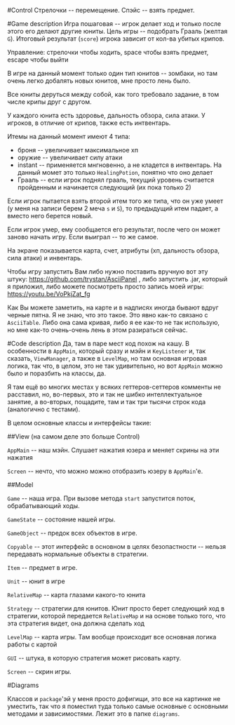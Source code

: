 #Control
Стрелочки -- перемещение. Спэйс -- взять предмет.

#Game description
Игра пошаговая -- игрок делает ход и только после этого его делают другие
юниты. Цель игры -- подобрать Грааль (желтая `G`). Итоговый результат
(`score`) игрока зависит от кол-ва убитых крипов.

Управление: стрелочки чтобы ходить, space чтобы взять предмет, escape чтобы выйти

В игре на данный момент
только один тип юнитов -- зомбаки, но там очень легко добалять новых юнитов,
мне просто лень было.

Все юниты деруться между собой, как того требовало задание, в том числе
крипы друг с другом.

У каждого юнита есть здоровье, дальность обзора, сила атаки. У игроков,
в отличие от крипов, также есть интвентарь.

Итемы на данный момент имеют 4 типа:
* броня -- увеличивает максимальное хп
* оружие -- увеличивает силу атаки
* instant -- применяется мнгновенно, а не кладется в интвентарь. На данный
момет это только `HealingPotion`, понятно что оно делает
* Грааль -- если игрок поднял грааль, текущий уровень считается пройденным
и начинается следующий (их пока только 2)

Если игрок пытается взять второй итем того же типа, что он уже умеет
(у меня на записи берем 2 меча `s` и `S`), то предыдущий итем падает, а
вместо него берется новый.

Если игрок умер, ему сообщается его результат, после чего он может заново
начать игру. Если выиграл -- то же самое.

На экране показывается карта, счет, атрибуты (хп, дальность обзора, сила атаки)
и инвентарь.

Чтобы игру запустить Вам либо нужно поставить вручную вот эту штуку:
https://github.com/trystan/AsciiPanel , либо запустить .jar, который
я приложил, либо можете посмотреть просто запись моей игры: https://youtu.be/VoPkjZat_fg

Как Вы можете заметить, на карте и в надписях иногда бывают вдруг черные пятна.
Я не знаю, что это такое. Это явно как-то связано с `AsciiTable`. Либо
она сама кривая, либо я ее как-то не так использую, но мне как-то
очень-очень лень в этом разираться сейчас.

#Code description
Да, там в паре мест код похож на кашу. В особенности в `AppMain`, который
сразу и мэйн и `KeyListener` и, так сказать, `ViewManager`, а также в
`LevelMap`, но там основная игровая логика, так что, в целом, это не так
удивительно, но вот `AppMain` можно было и поразбить на классы, да.

Я там ещё во многих местах у всяких геттеров-сеттеров комменты не расставил,
но, во-первых, это и так не шибко интеллектуальное занятие, а во-вторых,
пощадите, там и так три тысячи строк кода (аналогично с тестами).

В целом основные классы и интерфейсы такие:

##View (на самом деле это больше Control)

`AppMain` -- наш мэйн. Слушает нажатия юзера и меняет скрины на эти нажатия

`Screen` -- нечто, что можно можно отобразить юзеру в `AppMain`'e.

##Model

`Game` -- наша игра. При вызове метода `start` запустится поток, обрабатывающий
ходы.

`GameState` -- состояние нашей игры.

`GameObject` -- предок всех объектов в игре.

`Copyable` -- этот интерфейс в основном в целях безопастности -- нельзя передавать
нормальные объекты в стратегии.

`Item` -- предмет в игре.

`Unit` -- юнит в игре

`RelativeMap` -- карта глазами какого-то юнита

`Strategy` -- стратегии для юнитов. Юнит просто берет следующий ход в стратегии,
которой передается `RelativeMap` и на основе только того, что эта стратегия
видет, она должна сделать ход

`LevelMap` -- карта игры. Там вообще происходит все основная логика работы
с картой

`GUI` -- штука, в которую стратегия может рисовать карту.

`Screen` -- скрин игры.

#Diagrams

Классов и `package`'эй у меня просто дофигищи, это все на картинке
не уместить, так что я поместил туда только самые основные с основными
методами и зависимостями. Лежит это в папке `diagrams`.
